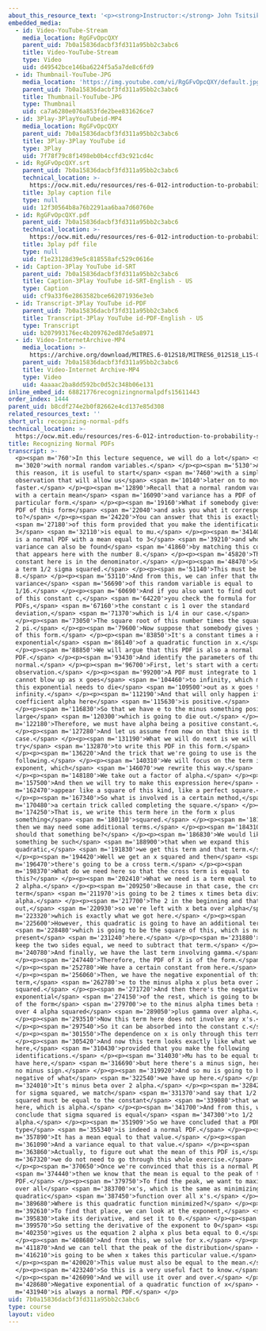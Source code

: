 ```yaml
---
about_this_resource_text: '<p><strong>Instructor:</strong> John Tsitsiklis</p>'
embedded_media:
  - id: Video-YouTube-Stream
    media_location: RgGFvOpcQXY
    parent_uid: 7b0a15836dacbf3fd311a95bb2c3abc6
    title: Video-YouTube-Stream
    type: Video
    uid: d49542bce146ba6224f5a5a7de8c6fd9
  - id: Thumbnail-YouTube-JPG
    media_location: 'https://img.youtube.com/vi/RgGFvOpcQXY/default.jpg'
    parent_uid: 7b0a15836dacbf3fd311a95bb2c3abc6
    title: Thumbnail-YouTube-JPG
    type: Thumbnail
    uid: ca7a6280e076a853fde2bee831626ce7
  - id: 3Play-3PlayYouTubeid-MP4
    media_location: RgGFvOpcQXY
    parent_uid: 7b0a15836dacbf3fd311a95bb2c3abc6
    title: 3Play-3Play YouTube id
    type: 3Play
    uid: 7f78f79c8f1498eb0b4ccfd3c921cd4c
  - id: RgGFvOpcQXY.srt
    parent_uid: 7b0a15836dacbf3fd311a95bb2c3abc6
    technical_location: >-
      https://ocw.mit.edu/resources/res-6-012-introduction-to-probability-spring-2018/part-ii-inference-limit-theorems/recognizing-normal-pdfs/RgGFvOpcQXY.srt
    title: 3play caption file
    type: null
    uid: 12f30564b8a76b2291aa6baa7d60760e
  - id: RgGFvOpcQXY.pdf
    parent_uid: 7b0a15836dacbf3fd311a95bb2c3abc6
    technical_location: >-
      https://ocw.mit.edu/resources/res-6-012-introduction-to-probability-spring-2018/part-ii-inference-limit-theorems/recognizing-normal-pdfs/RgGFvOpcQXY.pdf
    title: 3play pdf file
    type: null
    uid: f1e23128d39e5c818558afc529c0616e
  - id: Caption-3Play YouTube id-SRT
    parent_uid: 7b0a15836dacbf3fd311a95bb2c3abc6
    title: Caption-3Play YouTube id-SRT-English - US
    type: Caption
    uid: cf9a33f6e2863582bce662071936e3eb
  - id: Transcript-3Play YouTube id-PDF
    parent_uid: 7b0a15836dacbf3fd311a95bb2c3abc6
    title: Transcript-3Play YouTube id-PDF-English - US
    type: Transcript
    uid: b207993176ec4b209762ed87de5a8971
  - id: Video-InternetArchive-MP4
    media_location: >-
      https://archive.org/download/MITRES.6-012S18/MITRES6_012S18_L15-02_300k.mp4
    parent_uid: 7b0a15836dacbf3fd311a95bb2c3abc6
    title: Video-Internet Archive-MP4
    type: Video
    uid: 4aaaac2ba8dd592bc0d52c348b06e131
inline_embed_id: 68821776recognizingnormalpdfs15611443
order_index: 1444
parent_uid: b8cdf274e2b0f82662e4cd137e85d308
related_resources_text: ''
short_url: recognizing-normal-pdfs
technical_location: >-
  https://ocw.mit.edu/resources/res-6-012-introduction-to-probability-spring-2018/part-ii-inference-limit-theorems/recognizing-normal-pdfs
title: Recognizing Normal PDFs
transcript: >-
  <p><span m='760'>In this lecture sequence, we will do a lot</span> <span
  m='3020'>with normal random variables.</span> </p><p><span m='5130'>And for
  this reason, it is useful to start</span> <span m='7460'>with a simple
  observation that will allow us</span> <span m='10140'>later on to move much
  faster.</span> </p><p><span m='12890'>Recall that a normal random variable
  with a certain mean</span> <span m='16090'>and variance has a PDF of this
  particular form.</span> </p><p><span m='19160'>What if somebody gives you a
  PDF of this form</span> <span m='22040'>and asks you what it corresponds
  to?</span> </p><p><span m='24220'>You can answer that this is exactly</span>
  <span m='27180'>of this form provided that you make the identification that
  3</span> <span m='32110'>is equal to mu.</span> </p><p><span m='34140'>So this
  is a normal PDF with a mean equal to 3</span> <span m='39210'>and whose
  variance can also be found</span> <span m='41860'>by matching this constant
  that appears here with the number 8.</span> </p><p><span m='45820'>This
  constant here is in the denominator.</span> </p><p><span m='48470'>So we have
  a term 1/2 sigma squared.</span> </p><p><span m='51140'>This must be equal to
  8.</span> </p><p><span m='53110'>And from this, we can infer that the
  variance</span> <span m='56690'>of this random variable is equal to
  1/16.</span> </p><p><span m='60690'>And if you also want to find out the value
  of this constant c,</span> <span m='64220'>you check the formula for normal
  PDFs,</span> <span m='67160'>the constant c is 1 over the standard
  deviation,</span> <span m='71370'>which is 1/4 in our case.</span>
  </p><p><span m='73050'>The square root of this number times the square root of
  2 pi.</span> </p><p><span m='79600'>Now suppose that somebody gives you a PDF
  of this form.</span> </p><p><span m='83850'>It's a constant times a negative
  exponential</span> <span m='86140'>of a quadratic function in x.</span>
  </p><p><span m='88850'>We will argue that this PDF is also a normal
  PDF.</span> </p><p><span m='93430'>And identify the parameters of that
  normal.</span> </p><p><span m='96700'>First, let's start with a certain
  observation.</span> </p><p><span m='99200'>A PDF must integrate to 1 so it
  cannot blow up as x goes</span> <span m='104460'>to infinity, which means that
  this exponential needs to die</span> <span m='109500'>out as x goes to
  infinity.</span> </p><p><span m='112190'>And that will only happen if this
  coefficient alpha here</span> <span m='115630'>is positive.</span>
  </p><p><span m='116830'>So that we have e to the minus something positive and
  large</span> <span m='120300'>which is going to die out.</span> </p><p><span
  m='122180'>Therefore, we must have alpha being a positive constant.</span>
  </p><p><span m='127280'>And let us assume from now on that this is the
  case.</span> </p><p><span m='131190'>What we will do next is we will
  try</span> <span m='132870'>to write this PDF in this form.</span>
  </p><p><span m='136220'>And the trick that we're going to use is the
  following.</span> </p><p><span m='140310'>We will focus on the term in the
  exponent, which</span> <span m='146070'>we rewrite this way.</span>
  </p><p><span m='148180'>We take out a factor of alpha.</span> </p><p><span
  m='157500'>And then we will try to make this expression here</span> <span
  m='162470'>appear like a square of this kind, like a perfect square.</span>
  </p><p><span m='167340'>So what is involved is a certain method,</span> <span
  m='170480'>a certain trick called completing the square.</span> </p><p><span
  m='174250'>That is, we write this term here in the form x plus
  something</span> <span m='180110'>squared.</span> </p><p><span m='181430'>And
  then we may need some additional terms.</span> </p><p><span m='184310'>What
  should that something be?</span> </p><p><span m='186830'>We would like that
  something be such</span> <span m='188900'>that when we expand this
  quadratic,</span> <span m='191830'>we get this term and that term.</span>
  </p><p><span m='194420'>Well we get an x squared and then</span> <span
  m='196470'>there's going to be a cross term.</span> </p><p><span
  m='198370'>What do we need here so that the cross term is equal to
  this?</span> </p><p><span m='202410'>What we need is a term equal to beta over
  2 alpha.</span> </p><p><span m='209250'>Because in that case, the cross
  term</span> <span m='211970'>is going to be 2 times x times beta divided by 2
  alpha.</span> </p><p><span m='217700'>The 2 in the beginning and that 2 cancel
  out,</span> <span m='220930'>so we're left with x beta over alpha</span> <span
  m='223320'>which is exactly what we got here.</span> </p><p><span
  m='225600'>However, this quadratic is going to have an additional term</span>
  <span m='228480'>which is going to be the square of this, which is not
  present</span> <span m='231240'>here.</span> </p><p><span m='231880'>So to
  keep the two sides equal, we need to subtract that term.</span> </p><p><span
  m='240780'>And finally, we have the last term involving gamma.</span>
  </p><p><span m='247440'>Therefore, the PDF of X is of the form.</span>
  </p><p><span m='252780'>We have a certain constant from here.</span>
  </p><p><span m='256060'>Then, we have the negative exponential of this
  term,</span> <span m='262780'>e to the minus alpha x plus beta over 2 alpha
  squared.</span> </p><p><span m='271720'>And then there's the negative
  exponential</span> <span m='274150'>of the rest, which is going to be a term
  of the form</span> <span m='279700'>e to the minus alpha times beta squared
  over 4 alpha squared</span> <span m='289050'>plus gamma over alpha.</span>
  </p><p><span m='293510'>Now this term here does not involve any x's.</span>
  </p><p><span m='297540'>So it can be absorbed into the constant c.</span>
  </p><p><span m='301550'>The dependence on x is only through this term.</span>
  </p><p><span m='305420'>And now this term looks exactly like what we've got up
  here,</span> <span m='310430'>provided that you make the following
  identifications.</span> </p><p><span m='314030'>Mu has to be equal to what we
  have here,</span> <span m='316690'>but here there's a minus sign, here there's
  no minus sign.</span> </p><p><span m='319920'>And so mu is going to be the
  negative of what</span> <span m='322540'>we have up here.</span> </p><p><span
  m='324010'>It's minus beta over 2 alpha.</span> </p><p><span m='328420'>And as
  for sigma squared, we match</span> <span m='331370'>and say that 1/2 sigma
  squared must be equal to the constant</span> <span m='339080'>that we have up
  here, which is alpha.</span> </p><p><span m='341700'>And from this, we
  conclude that sigma squared is equal</span> <span m='347300'>to 1/2
  alpha.</span> </p><p><span m='351909'>So we have concluded that a PDF of this
  type</span> <span m='355340'>is indeed a normal PDF.</span> </p><p><span
  m='357890'>It has a mean equal to that value.</span> </p><p><span
  m='361090'>And a variance equal to that value.</span> </p><p><span
  m='363860'>Actually, to figure out what the mean of this PDF is,</span> <span
  m='367320'>we do not need to go through this whole exercise.</span>
  </p><p><span m='370650'>Once we're convinced that this is a normal PDF,</span>
  <span m='374440'>then we know that the mean is equal to the peak of the
  PDF.</span> </p><p><span m='379750'>To find the peak, we want to maximize this
  over all</span> <span m='383700'>x's, which is the same as minimizing this
  quadratic</span> <span m='387450'>function over all x's.</span> </p><p><span
  m='389680'>Where is this quadratic function minimized?</span> </p><p><span
  m='392610'>To find that place, we can look at the exponent,</span> <span
  m='395830'>take its derivative, and set it to 0.</span> </p><p><span
  m='399570'>So setting the derivative of the exponent to 0</span> <span
  m='402350'>gives us the equation 2 alpha x plus beta equal to 0.</span>
  </p><p><span m='408680'>And from this, we solve for x.</span> </p><p><span
  m='411870'>And we can tell that the peak of the distribution</span> <span
  m='416210'>is going to be when x takes this particular value.</span>
  </p><p><span m='420020'>This value must also be equal to the mean.</span>
  </p><p><span m='423240'>So this is a very useful fact to know.</span>
  </p><p><span m='426090'>And we will use it over and over.</span> </p><p><span
  m='428680'>Negative exponential of a quadratic function of x</span> <span
  m='431940'>is always a normal PDF.</span> </p>
uid: 7b0a15836dacbf3fd311a95bb2c3abc6
type: course
layout: video
---
```

